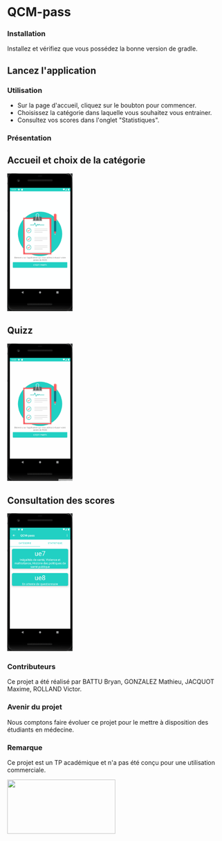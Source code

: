 # QCM-pass

### Installation
Installez et vérifiez que vous possédez la bonne version de gradle.

## Lancez l'application

### Utilisation

 - Sur la page d'accueil, cliquez sur le boubton pour commencer.
 - Choisissez la catégorie dans laquelle vous souhaitez vous entrainer.
 - Consultez vos scores dans l'onglet "Statistiques".
 
 ### Présentation
 
 ## Accueil et choix de la catégorie
 
  <img src = "https://github.com/singard/QCM-pass/blob/master/home.gif" width=30% height=30%>
 
 ## Quizz
 
  <img src = "https://github.com/singard/QCM-pass/blob/master/quiz.gif" width=30% height=30%>

 ## Consultation des scores
 
  <img src = "https://github.com/singard/QCM-pass/blob/master/stats.gif" width=30% height=30%>

### Contributeurs
Ce projet a été réalisé par BATTU Bryan, GONZALEZ Mathieu, JACQUOT Maxime, ROLLAND Victor.

### Avenir du projet
Nous comptons faire évoluer ce projet pour le mettre à disposition des étudiants en médecine.

### Remarque
Ce projet est un TP académique et n'a pas été conçu pour une utilisation commerciale.

<img src="https://github.com/Victor2a/2QI-devmobile/blob/kotlin/logo_ynov_campus_rvb_blanc.png"  width="250" height="125"/>
